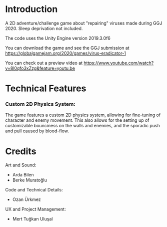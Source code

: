 # Introduction

 A 2D adventure/challenge game about "repairing" viruses made during GGJ 2020. Sleep deprivation not included. 
 
 The code uses the Unity Engine version 2019.3.0f6
 
 You can download the game and see the GGJ submission at https://globalgamejam.org/2020/games/virus-eradicator-1

 You can check out a preview video at https://www.youtube.com/watch?v=8l0qfo3xZzg&feature=youtu.be

# Technical Features

### Custom 2D Physics System:

 The game features a custom 2D physics system, allowing for fine-tuning of character and enemy movement. This also allows for the setting up of customizable bounciness on the walls and enemies, and the sporadic push and pull caused by blood-flow.

# Credits

Art and Sound:
- Arda Bilen 
- Berke Muratoğlu

Code and Technical Details: 
- Ozan Ürkmez

UX and Project Management:
- Mert Tuğkan Uluşal
